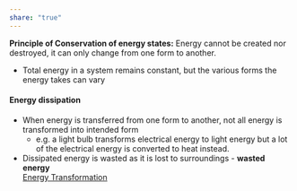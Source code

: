 ```yaml
---  
share: "true"  
---  
```

**Principle of Conservation of energy states:** Energy cannot be created nor destroyed, it can only change from one form to another.  
- Total energy in a system remains constant, but the various forms the energy takes can vary  
  
  
#### Energy dissipation  
- When energy is transferred from one form to another, not all energy is transformed into intended form  
	- e.g. a light bulb transforms electrical energy to light energy but a lot of the electrical energy is converted to heat instead.  
- Dissipated energy is wasted as it is lost to surroundings - **wasted energy**  
[Energy Transformation](./Energy%20Transformation.canvas)  
